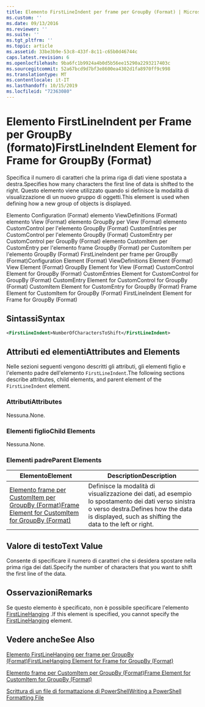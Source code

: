```yaml
---
title: Elemento FirstLineIndent per frame per GroupBy (Format) | Microsoft Docs
ms.custom: ''
ms.date: 09/13/2016
ms.reviewer: ''
ms.suite: ''
ms.tgt_pltfrm: ''
ms.topic: article
ms.assetid: 33be3b9e-53c8-433f-8c11-c65b0d46744c
caps.latest.revision: 6
ms.openlocfilehash: 9ba6fc1b9924a4b0d5b56ee15290a2293217403c
ms.sourcegitcommit: 52a67bcd9d7bf3e8600ea4302d1fa8970ff9c998
ms.translationtype: MT
ms.contentlocale: it-IT
ms.lasthandoff: 10/15/2019
ms.locfileid: "72363080"
---
```

# <a name="firstlineindent-element-for-frame-for-groupby-format"></a><span data-ttu-id="c0b61-102">Elemento FirstLineIndent per Frame per GroupBy (formato)</span><span class="sxs-lookup"><span data-stu-id="c0b61-102">FirstLineIndent Element for Frame for GroupBy (Format)</span></span>

<span data-ttu-id="c0b61-103">Specifica il numero di caratteri che la prima riga di dati viene spostata a destra.</span><span class="sxs-lookup"><span data-stu-id="c0b61-103">Specifies how many characters the first line of data is shifted to the right.</span></span> <span data-ttu-id="c0b61-104">Questo elemento viene utilizzato quando si definisce la modalità di visualizzazione di un nuovo gruppo di oggetti.</span><span class="sxs-lookup"><span data-stu-id="c0b61-104">This element is used when defining how a new group of objects is displayed.</span></span>

<span data-ttu-id="c0b61-105">Elemento Configuration (Format) elemento ViewDefinitions (Format) elemento View (Format) elemento GroupBy per View (Format) elemento CustomControl per l'elemento GroupBy (Format) CustomEntries per CustomControl per l'elemento GroupBy (Format) CustomEntry per CustomControl per GroupBy (Format) elemento CustomItem per CustomEntry per l'elemento frame GroupBy (Format) per CustomItem per l'elemento GroupBy (Format) FirstLineIndent per frame per GroupBy (Format)</span><span class="sxs-lookup"><span data-stu-id="c0b61-105">Configuration Element (Format) ViewDefinitions Element (Format) View Element (Format) GroupBy Element for View (Format) CustomControl Element for GroupBy (Format) CustomEntries Element for CustomControl for GroupBy (Format) CustomEntry Element for CustomControl for GroupBy (Format) CustomItem Element for CustomEntry for GroupBy (Format) Frame Element for CustomItem for GroupBy (Format) FirstLineIndent Element for Frame for GroupBy (Format)</span></span>

## <a name="syntax"></a><span data-ttu-id="c0b61-106">Sintassi</span><span class="sxs-lookup"><span data-stu-id="c0b61-106">Syntax</span></span>

```xml
<FirstLineIndent>NumberOfCharactersToShift</FirstLineIndent>
```

## <a name="attributes-and-elements"></a><span data-ttu-id="c0b61-107">Attributi ed elementi</span><span class="sxs-lookup"><span data-stu-id="c0b61-107">Attributes and Elements</span></span>

<span data-ttu-id="c0b61-108">Nelle sezioni seguenti vengono descritti gli attributi, gli elementi figlio e l'elemento padre dell'elemento `FirstLineIndent`.</span><span class="sxs-lookup"><span data-stu-id="c0b61-108">The following sections describe attributes, child elements, and parent element of the `FirstLineIndent` element.</span></span>

### <a name="attributes"></a><span data-ttu-id="c0b61-109">Attributi</span><span class="sxs-lookup"><span data-stu-id="c0b61-109">Attributes</span></span>

<span data-ttu-id="c0b61-110">Nessuna.</span><span class="sxs-lookup"><span data-stu-id="c0b61-110">None.</span></span>

### <a name="child-elements"></a><span data-ttu-id="c0b61-111">Elementi figlio</span><span class="sxs-lookup"><span data-stu-id="c0b61-111">Child Elements</span></span>

<span data-ttu-id="c0b61-112">Nessuna.</span><span class="sxs-lookup"><span data-stu-id="c0b61-112">None.</span></span>

### <a name="parent-elements"></a><span data-ttu-id="c0b61-113">Elementi padre</span><span class="sxs-lookup"><span data-stu-id="c0b61-113">Parent Elements</span></span>

|<span data-ttu-id="c0b61-114">Elemento</span><span class="sxs-lookup"><span data-stu-id="c0b61-114">Element</span></span>|<span data-ttu-id="c0b61-115">Description</span><span class="sxs-lookup"><span data-stu-id="c0b61-115">Description</span></span>|
|-------------|-----------------|
|[<span data-ttu-id="c0b61-116">Elemento frame per CustomItem per GroupBy (Format)</span><span class="sxs-lookup"><span data-stu-id="c0b61-116">Frame Element for CustomItem for GroupBy (Format)</span></span>](./frame-element-for-customitem-for-groupby-format.md)|<span data-ttu-id="c0b61-117">Definisce la modalità di visualizzazione dei dati, ad esempio lo spostamento dei dati verso sinistra o verso destra.</span><span class="sxs-lookup"><span data-stu-id="c0b61-117">Defines how the data is displayed, such as shifting the data to the left or right.</span></span>|

## <a name="text-value"></a><span data-ttu-id="c0b61-118">Valore di testo</span><span class="sxs-lookup"><span data-stu-id="c0b61-118">Text Value</span></span>

<span data-ttu-id="c0b61-119">Consente di specificare il numero di caratteri che si desidera spostare nella prima riga dei dati.</span><span class="sxs-lookup"><span data-stu-id="c0b61-119">Specify the number of characters that you want to shift the first line of the data.</span></span>

## <a name="remarks"></a><span data-ttu-id="c0b61-120">Osservazioni</span><span class="sxs-lookup"><span data-stu-id="c0b61-120">Remarks</span></span>

<span data-ttu-id="c0b61-121">Se questo elemento è specificato, non è possibile specificare l'elemento [FirstLineHanging](./firstlinehanging-element-for-frame-for-groupby-format.md) .</span><span class="sxs-lookup"><span data-stu-id="c0b61-121">If this element is specified, you cannot specify the [FirstLineHanging](./firstlinehanging-element-for-frame-for-groupby-format.md) element.</span></span>

## <a name="see-also"></a><span data-ttu-id="c0b61-122">Vedere anche</span><span class="sxs-lookup"><span data-stu-id="c0b61-122">See Also</span></span>

[<span data-ttu-id="c0b61-123">Elemento FirstLineHanging per frame per GroupBy (Format)</span><span class="sxs-lookup"><span data-stu-id="c0b61-123">FirstLineHanging Element for Frame for GroupBy (Format)</span></span>](./firstlinehanging-element-for-frame-for-groupby-format.md)

[<span data-ttu-id="c0b61-124">Elemento frame per CustomItem per GroupBy (Format)</span><span class="sxs-lookup"><span data-stu-id="c0b61-124">Frame Element for CustomItem for GroupBy (Format)</span></span>](./frame-element-for-customitem-for-groupby-format.md)

[<span data-ttu-id="c0b61-125">Scrittura di un file di formattazione di PowerShell</span><span class="sxs-lookup"><span data-stu-id="c0b61-125">Writing a PowerShell Formatting File</span></span>](./writing-a-powershell-formatting-file.md)
